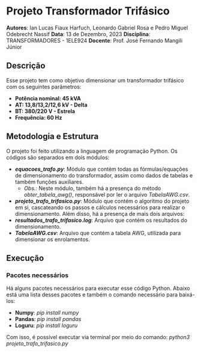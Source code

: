 # Projeto Transformador Trifásico
**Autores**: Ian Lucas Fiaux Harfuch, Leonardo Gabriel Rosa e Pedro Miguel Odebrecht Nassif
**Data**: 13 de Dezembro, 2023
**Disciplina**: TRANSFORMADORES - 1ELE924
**Docente**: Prof. José Fernando Mangili Júnior

## Descrição
Esse projeto tem como objetivo dimensionar um transformador trifásico com os seguintes parâmetros:
- **Potência nominal: 45 kVA**
- **AT: 13,8/13,2/12,6 kV - Delta**
- **BT: 380/220 V - Estrela**
- **Frequência: 60 Hz**

## Metodologia e Estrutura
O projeto foi feito utilizando a linguagem de programação Python.
Os códigos são separados em dois módulos:
- ***equacoes_trafo.py***: Módulo que contém todas as fórmulas/equações de dimensionamento do transformador, assim como dados
de tabelas e também funções auxiliares.
  - *Obs.:* Neste módulo, também há a presença do método *obter_tabela_awg()*, responsável por ler o arquivo *TabelaAWG.csv*.
- ***projeto_trafo_trifasico.py***: Módulo que contém o algoritmo do projeto em si, cascateando os passos e cálculos necessários para realizar o dimensionamento.
Além disso, há a presença de mais dois arquivos:
- ***resultados_trafo_trifasico.log***: Arquivo que contém os resultados do dimensionamento.
- ***TabelaAWG.csv***: Arquivo que contém a tabela AWG, utilizada para dimensionar os enrolamentos.

## Execução
### Pacotes necessários
Há alguns pacotes necessários para executar esse código Python. Abaixo está uma lista desses pacotes e também o comando necessário para baixá-los:
- **Numpy**: *pip install numpy*
- **Pandas**: *pip install pandas*
- **Loguru**: *pip install loguru*
 
Com isso, é possível executar via terminal por meio do comando:
*python3 projeto_trafo_trifasico.py*